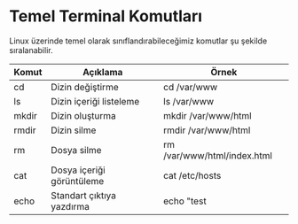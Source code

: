 # Temel Terminal Komutları

Linux üzerinde temel olarak sınıflandırabileceğimiz komutlar şu şekilde sıralanabilir.

| Komut | Açıklama | Örnek |
| -- | -- | -- |
| cd | Dizin değiştirme | cd /var/www |
| ls | Dizin içeriği listeleme | ls /var/www |
| mkdir | Dizin oluşturma | mkdir /var/www/html |
| rmdir | Dizin silme | rmdir /var/www/html |
| rm | Dosya silme | rm /var/www/html/index.html |
| cat | Dosya içeriği görüntüleme | cat /etc/hosts |
| echo | Standart çıktıya yazdırma | echo "test |
